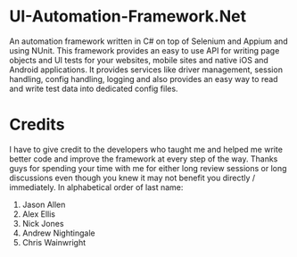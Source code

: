# UI-Automation-Framework.Net
An automation framework written in C# on top of Selenium and Appium and using NUnit. This framework provides an easy to use API for writing page objects and UI tests for your websites, mobile sites and native iOS and Android applications. It provides services like driver management, session handling, config handling, logging and also provides an easy way to read and write test data into dedicated config files.

# Credits
I have to give credit to the developers who taught me and helped me write better code and improve the framework at every step of the way. Thanks guys for spending your time with me for either long review sessions or long discussions even though you knew it may not benefit you directly / immediately. In alphabetical order of last name:

1.  Jason Allen
2.  Alex Ellis
3.  Nick Jones
4.  Andrew Nightingale
5.  Chris Wainwright
